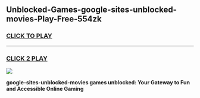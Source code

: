 
## Unblocked-Games-google-sites-unblocked-movies-Play-Free-554zk
<h3>
<a href="https://premium76.site?title=google-sites-unblocked-movies&ref=20M">CLICK TO PLAY</a></h3>
<hr>

<h3>
<a href="https://premium76.site?title=google-sites-unblocked-movies&ref=20M">CLICK 2 PLAY</a>
  
</h3>

<a href="https://premium76.site?title=google-sites-unblocked-movies&ref=19M"><img src="https://clearcache.store/games.png"></a>


**google-sites-unblocked-movies games unblocked: Your Gateway to Fun and Accessible Online Gaming**
